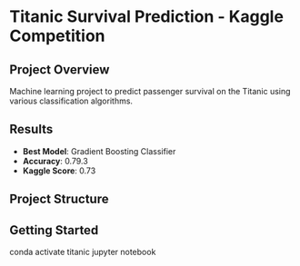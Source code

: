 # Titanic Survival Prediction - Kaggle Competition

## Project Overview
Machine learning project to predict passenger survival on the Titanic using various classification algorithms.

## Results
- **Best Model**: Gradient Boosting Classifier
- **Accuracy**: 0.79.3
- **Kaggle Score**: 0.73

## Project Structure

## Getting Started
conda activate titanic
jupyter notebook